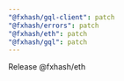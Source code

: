 ```yaml
---
"@fxhash/gql-client": patch
"@fxhash/errors": patch
"@fxhash/eth": patch
"@fxhash/gql": patch
---
```


Release @fxhash/eth
